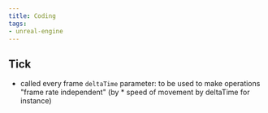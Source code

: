 ```yaml
--- 
title: Coding
tags:
- unreal-engine
--- 
```


## Tick

- called every frame `deltaTime` parameter: to be used to make operations "frame rate independent" (by * speed of movement by deltaTime for instance)
